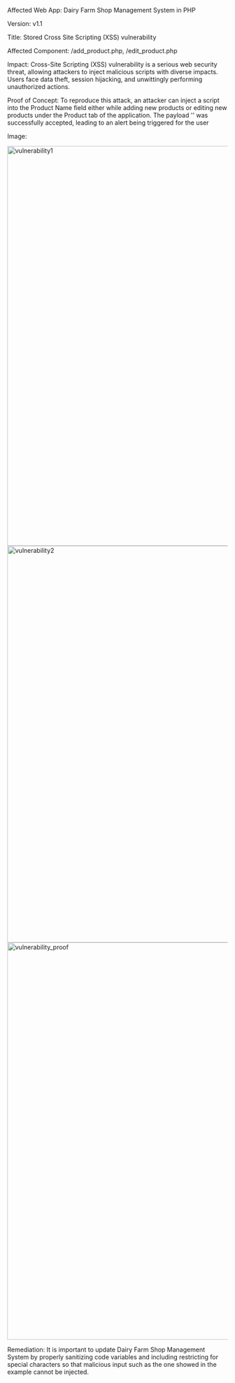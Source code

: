 Affected Web App: Dairy Farm Shop Management System in PHP

Version: v1.1

Title: Stored Cross Site Scripting (XSS) vulnerability

Affected Component: /add_product.php, /edit_product.php

Impact: Cross-Site Scripting (XSS) vulnerability is a serious web security threat, allowing attackers to inject malicious scripts with diverse impacts. Users face data theft, session hijacking, and unwittingly performing unauthorized actions.

Proof of Concept: To reproduce this attack, an attacker can inject a script into the Product Name field either while adding new products or editing new products under the Product tab of the application. The payload '<script>alert(1)</script>' was successfully accepted, leading to an alert being triggered for the user

Image: 

<img width="913" alt="vulnerability1" src="https://github.com/user-attachments/assets/0a2a34a8-fd0f-488f-b526-f47dfd93d953">
<img width="906" alt="vulnerability2" src="https://github.com/user-attachments/assets/fff3f608-f437-4858-9834-633c04bf7c22">
<img width="907" alt="vulnerability_proof" src="https://github.com/user-attachments/assets/17039174-5e72-4d13-9550-57a086db5f54">

Remediation: It is important to update Dairy Farm Shop Management System by properly sanitizing code variables and including restricting for special characters so that malicious input such as the one showed in the example cannot be injected.
